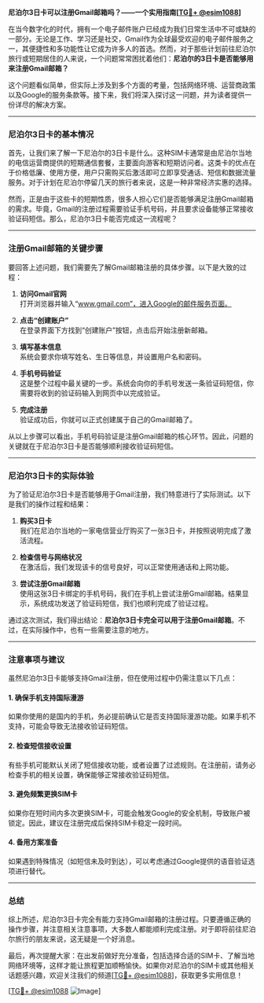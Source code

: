 **尼泊尔3日卡可以注册Gmail邮箱吗？——一个实用指南[[TG💪+ @esim1088](https://t.me/s/esim1088)]**

在当今数字化的时代，拥有一个电子邮件账户已经成为我们日常生活中不可或缺的一部分。无论是工作、学习还是社交，Gmail作为全球最受欢迎的电子邮件服务之一，其便捷性和多功能性让它成为许多人的首选。然而，对于那些计划前往尼泊尔旅行或短期居住的人来说，一个问题常常困扰着他们：**尼泊尔的3日卡是否能够用来注册Gmail邮箱？**

这个问题看似简单，但实际上涉及到多个方面的考量，包括网络环境、运营商政策以及Google的服务条款等。接下来，我们将深入探讨这一问题，并为读者提供一份详尽的解决方案。

---

### 尼泊尔3日卡的基本情况

首先，让我们来了解一下尼泊尔的3日卡是什么。这种SIM卡通常是由尼泊尔当地的电信运营商提供的短期通信套餐，主要面向游客和短期访问者。这类卡的优点在于价格低廉、使用方便，用户只需购买后激活即可立即享受通话、短信和数据流量服务。对于计划在尼泊尔停留几天的旅行者来说，这是一种非常经济实惠的选择。

然而，正是由于这些卡的短期性质，很多人担心它们是否能够满足注册Gmail邮箱的需求。毕竟，Gmail的注册过程需要验证手机号码，并且要求设备能够正常接收验证码短信。那么，尼泊尔3日卡能否完成这一流程呢？

---

### 注册Gmail邮箱的关键步骤

要回答上述问题，我们需要先了解Gmail邮箱注册的具体步骤。以下是大致的过程：

1. **访问Gmail官网**  
   打开浏览器并输入“www.gmail.com”，进入Google的邮件服务页面。

2. **点击“创建账户”**  
   在登录界面下方找到“创建账户”按钮，点击后开始注册新邮箱。

3. **填写基本信息**  
   系统会要求你填写姓名、生日等信息，并设置用户名和密码。

4. **手机号码验证**  
   这是整个过程中最关键的一步。系统会向你的手机号发送一条验证码短信，你需要将收到的验证码输入到网页中以完成验证。

5. **完成注册**  
   验证成功后，你就可以正式创建属于自己的Gmail邮箱了。

从以上步骤可以看出，手机号码验证是注册Gmail邮箱的核心环节。因此，问题的关键就在于尼泊尔3日卡是否能够顺利接收验证码短信。

---

### 尼泊尔3日卡的实际体验

为了验证尼泊尔3日卡是否能够用于Gmail注册，我们特意进行了实际测试。以下是我们的操作过程和结果：

1. **购买3日卡**  
   我们在尼泊尔当地的一家电信营业厅购买了一张3日卡，并按照说明完成了激活流程。

2. **检查信号与网络状况**  
   在激活后，我们发现该卡的信号良好，可以正常使用通话和上网功能。

3. **尝试注册Gmail邮箱**  
   使用这张3日卡绑定的手机号码，我们在手机上尝试注册Gmail邮箱。结果显示，系统成功发送了验证码短信，我们也顺利完成了验证过程。

通过这次测试，我们得出结论：**尼泊尔3日卡完全可以用于注册Gmail邮箱**。不过，在实际操作中，也有一些需要注意的地方。

---

### 注意事项与建议

虽然尼泊尔3日卡能够支持Gmail注册，但在使用过程中仍需注意以下几点：

#### 1. **确保手机支持国际漫游**
   如果你使用的是国内的手机，务必提前确认它是否支持国际漫游功能。如果手机不支持，可能会导致无法接收验证码短信。

#### 2. **检查短信接收设置**
   有些手机可能默认关闭了短信接收功能，或者设置了过滤规则。在注册前，请务必检查手机的相关设置，确保能够正常接收验证码短信。

#### 3. **避免频繁更换SIM卡**
   如果你在短时间内多次更换SIM卡，可能会触发Google的安全机制，导致账户被锁定。因此，建议在注册完成后保持SIM卡稳定一段时间。

#### 4. **备用方案准备**
   如果遇到特殊情况（如短信未及时到达），可以考虑通过Google提供的语音验证选项进行替代。

---

### 总结

综上所述，尼泊尔3日卡完全有能力支持Gmail邮箱的注册过程。只要遵循正确的操作步骤，并注意相关注意事项，大多数人都能顺利完成注册。对于即将前往尼泊尔旅行的朋友来说，这无疑是一个好消息。

最后，再次提醒大家：在出发前做好充分准备，包括选择合适的SIM卡、了解当地网络环境等，这样才能让旅程更加顺畅愉快。如果你对尼泊尔的SIM卡或其他相关话题感兴趣，欢迎关注我们的频道[[TG💪+ @esim1088](https://t.me/s/esim1088)]，获取更多实用信息！

[[TG💪+ @esim1088](https://t.me/s/esim1088) ![Image](https://i.postimg.cc/4NQfJmqS/Snipaste-2025-05-13-00-14-12.png)]